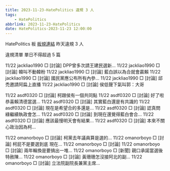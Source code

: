 ```yaml
---
title: 2023-11-23-HatePolitics 違規 3 人
tags:
    - HatePolitics
abbrlink: 2023-11-23-HatePolitics
date: HatePolitics-2023-11-23 12:00:00
---
```

HatePolitics 板 [板規連結](https://www.ptt.cc/bbs/HatePolitics/M.1617115262.A.D60.html)
昨天違規 3 人
<!-- more -->

違規清單
單日不得超過 5 篇

11/22 jackliao1990 □ [討論] DPP曾多次請王建民選新…
11/22 jackliao1990 □ [討論] 韓叫不動韓粉
11/22 jackliao1990 □ [討論] 藍白誤以為合就會贏賴
11/22 jackliao1990 □ [討論] 國民黨應公布所有內參…
11/22 jackliao1990 □ [討論] 邱禿邀請阿扁上直播
11/22 jackliao1990 □ [討論] 侯低聲下氣叫郭：大哥

11/22 asdf0320 □ [討論] 柯跟侯有一個共同點
11/22 asdf0320 □ [討論] 好了啦 恭喜賴清德當選…
11/22 asdf0320 □ [討論] 其實藍白還是有共識的
11/22 asdf0320 □ [討論] 現在是希望合的多還是…
11/22 asdf0320 □ [討論] 認真問 綠繼續執政會怎…
11/22 asdf0320 □ [討論] 到現在還覺得藍白會合…
11/22 asdf0320 □ [討論] 應該最慢明天會有結果…
11/22 asdf0320 □ [討論] 本來不關心政治因為柯…

11/22 omanorboyo □ [討論] 柯黨去年議員算是選的…
11/22 omanorboyo □ [討論] 柯屁不是要選到底 現在…
11/22 omanorboyo □ [討論]
11/22 omanorboyo □ [討論] 兩年輪換是要搞出一堆…
11/22 omanorboyo □ [新聞] 親口承諾當選後特赦陳…
11/22 omanorboyo □ [討論] 黃珊珊怎沒接阿北的副…
11/22 omanorboyo □ [討論] 立法院副院長兼黨主席…